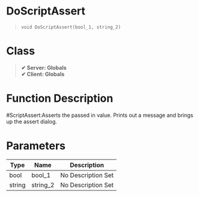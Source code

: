 # DoScriptAssert
> `void DoScriptAssert(bool_1, string_2)`
# Class
> __✔ Server: Globals__  
> __✔ Client: Globals__  
# Function Description
#ScriptAssert:Asserts the passed in value. Prints out a message and brings up the assert dialog.
# Parameters
Type|Name|Description
--|--|--
bool|bool_1|No Description Set
string|string_2|No Description Set
